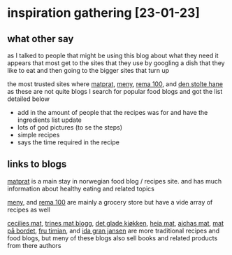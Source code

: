 # inspiration gathering [23-01-23]

## what other say 

as I talked to people that might be using this blog about what they need
it appears that most get to the sites that they use by googling a dish 
that they like to eat and then going to the bigger sites that turn up

the most trusted sites where [matprat](https://www.matprat.no/), 
[meny](https://meny.no/), [rema 100](https://www.rema.no/), and 
[den stolte hane](https://www.denstoltehane.no/) as these are not quite
blogs I search for popular food blogs and got the list detailed below

- add in the amount of people that the recipes was for and have the 
ingredients list update
- lots of god pictures (to se the steps)
- simple recipes
- says the time required in the recipe


## links to blogs

[matprat](https://www.matprat.no/) is a main stay in norwegian food blog /
recipes site. and has much information about healthy eating and related 
topics

[meny](https://meny.no/), and [rema 100](https://www.rema.no/) are mainly a 
grocery store but have a vide array of recipes as well

[cecilies mat](https://ceciliesmat.no/), [trines mat blogg](https://trinesmatblogg.no/),
[det glade kjøkken](https://detgladekjokken.no/), [heia mat](https://heiamat.no/),
[aichas mat](https://aichasmat.no/), [mat på bordet](https://matpaabordet.no/),
[fru timian](https://frutimian.no/),  and [ida gran jansen](https://idagranjansen.com/)
are more traditional recipes and food blogs, but meny of these blogs also
sell books and related products from there authors